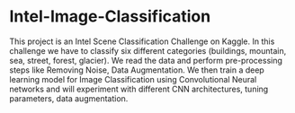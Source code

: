 # Intel-Image-Classification

This project is an Intel Scene Classification Challenge on Kaggle. In this challenge we have to classify six different categories (buildings, mountain, sea, street, forest, glacier). We read the data and perform pre-processing steps like Removing Noise, Data Augmentation. We then train a deep learning model for Image Classification using Convolutional Neural networks and will experiment with different CNN architectures, tuning parameters, data augmentation.

